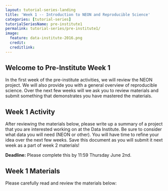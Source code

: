 ```yaml
---
layout: tutorial-series-landing
title: 'Week 1 -- Introduction to NEON and Reproducible Science'
categories: [tutorial-series]
tutorialSeriesName: pre-institute1
permalink: tutorial-series/pre-institute1/
image:
  feature: data-institute-2016.png
  credit:
  creditlink:
---
```

## Welcome to Pre-Institute Week 1

In the first week of the pre-institute activities, we will review the NEON
project. We will also provide you with a general overview of reproducible science.
Over the next few weeks will we ask you to review materials and submit something
that demonstrates you have mastered the materials.

## Week 1 Activity
After reviewing the materials below, please write up a
summary of a project that you are interested working on at the Data Institute.
Be sure to consider what data you will need (NEON or
other). You will have time to refine your idea over the next few weeks.
Save this document as you will submit it next week as a part of week 2 materials!

<i class="fa fa-star"></i>**Deadline:** Please complete this by 11:59 Thursday June 2nd.

## Week 1 Materials

Please carefully read and review the materials below:
